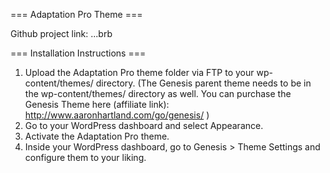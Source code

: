 === Adaptation Pro Theme ===

Github project link: ...brb


=== Installation Instructions ===

1. Upload the Adaptation Pro theme folder via FTP to your wp-content/themes/ directory. (The Genesis parent theme needs to be in the wp-content/themes/ directory as well.  You can purchase the Genesis Theme here (affiliate link): http://www.aaronhartland.com/go/genesis/ ) 
2. Go to your WordPress dashboard and select Appearance.
3. Activate the Adaptation Pro theme.
4. Inside your WordPress dashboard, go to Genesis > Theme Settings and configure them to your liking.
